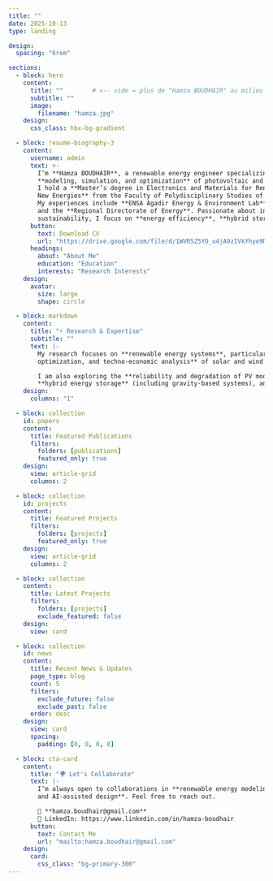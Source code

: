 ```yaml
---
title: ""
date: 2025-10-13
type: landing

design:
  spacing: "6rem"

sections:
  - block: hero
    content:
      title: ""        # <-- vide = plus de "Hamza BOUDHAIR" au milieu
      subtitle: ""
      image:
        filename: "hamza.jpg"
    design:
      css_class: hbx-bg-gradient

  - block: resume-biography-3
    content:
      username: admin
      text: >-
        I’m **Hamza BOUDHAIR**, a renewable energy engineer specializing in the
        **modeling, simulation, and optimization** of photovoltaic and wind systems.
        I hold a **Master’s degree in Electronics and Materials for Renewable and
        New Energies** from the Faculty of Polydisciplinary Studies of Ouarzazate (Morocco).
        My experiences include **ENSA Agadir Energy & Environment Lab**, **ECOWATT**,
        and the **Regional Directorate of Energy**. Passionate about innovation and
        sustainability, I focus on **energy efficiency**, **hybrid storage**, and **AI-based optimization**.
      button:
        text: Download CV
        url: "https://drive.google.com/file/d/1WVR5Z5YO_u4jA9zIVkYhye9MBx3cq6_C/view?usp=sharing"
      headings:
        about: "About Me"
        education: "Education"
        interests: "Research Interests"
    design:
      avatar:
        size: large
        shape: circle

  - block: markdown
    content:
      title: "⚡ Research & Expertise"
      subtitle: ""
      text: |-
        My research focuses on **renewable energy systems**, particularly the **simulation,
        optimization, and techno-economic analysis** of solar and wind systems.

        I am also exploring the **reliability and degradation of PV modules** in desert environments,
        **hybrid energy storage** (including gravity-based systems), and **AI applications**.
    design:
      columns: "1"

  - block: collection
    id: papers
    content:
      title: Featured Publications
      filters:
        folders: [publications]
        featured_only: true
    design:
      view: article-grid
      columns: 2

  - block: collection
    id: projects
    content:
      title: Featured Projects
      filters:
        folders: [projects]
        featured_only: true
    design:
      view: article-grid
      columns: 2

  - block: collection
    content:
      title: Latest Projects
      filters:
        folders: [projects]
        exclude_featured: false
    design:
      view: card

  - block: collection
    id: news
    content:
      title: Recent News & Updates
      page_type: blog
      count: 5
      filters:
        exclude_future: false
        exclude_past: false
      order: desc
    design:
      view: card
      spacing:
        padding: [0, 0, 0, 0]

  - block: cta-card
    content:
      title: "🌍 Let's Collaborate"
      text: |-
        I’m always open to collaborations in **renewable energy modeling, optimization,
        and AI-assisted design**. Feel free to reach out.

        📧 **hamza.boudhair@gmail.com**  
        🔗 LinkedIn: https://www.linkedin.com/in/hamza-boudhair
      button:
        text: Contact Me
        url: "mailto:hamza.boudhair@gmail.com"
    design:
      card:
        css_class: "bg-primary-300"
---
```

